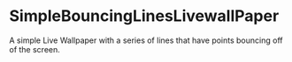 SimpleBouncingLinesLivewallPaper
================================

A simple Live Wallpaper with a series of lines that have points bouncing off of the screen.
